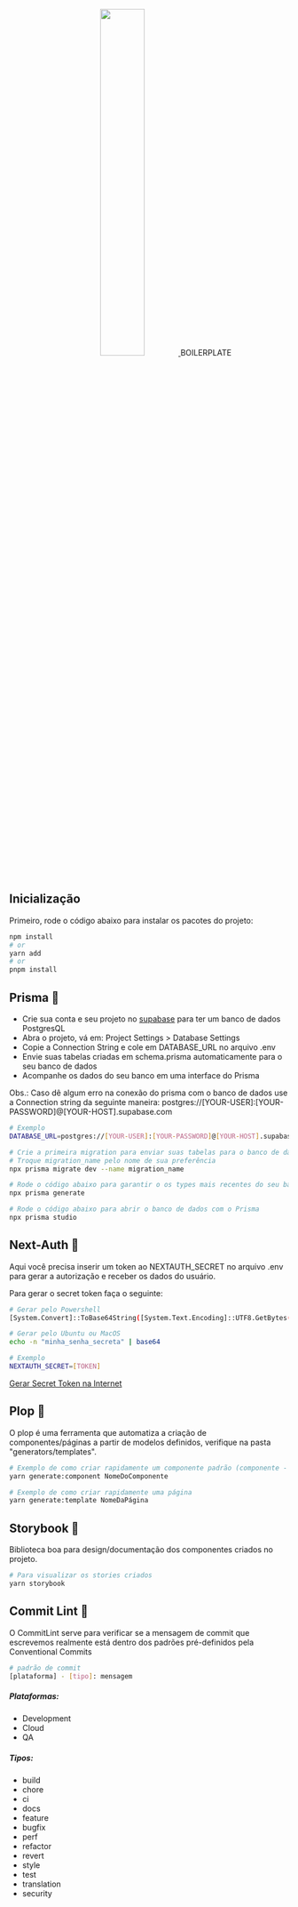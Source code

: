 <p align="center">
  <a href="https://nextjs.org/">
    <img width="40%" src="https://static-00.iconduck.com/assets.00/nextjs-icon-2048x1234-pqycciiu.png">
  </a>
  BOILERPLATE
</p>

## Inicialização

Primeiro, rode o código abaixo para instalar os pacotes do projeto:

```bash
npm install
# or
yarn add
# or
pnpm install
```

## Prisma 💾

- Crie sua conta e seu projeto no [supabase](https://supabase.com/) para ter um banco de dados PostgresQL
- Abra o projeto, vá em: Project Settings > Database Settings
- Copie a Connection String e cole em DATABASE_URL no arquivo .env
- Envie suas tabelas criadas em schema.prisma automaticamente para o seu banco de dados
- Acompanhe os dados do seu banco em uma interface do Prisma

Obs.: Caso dê algum erro na conexão do prisma com o banco de dados use a Connection string da seguinte maneira: postgres://[YOUR-USER]:[YOUR-PASSWORD]@[YOUR-HOST].supabase.com

```bash
# Exemplo
DATABASE_URL=postgres://[YOUR-USER]:[YOUR-PASSWORD]@[YOUR-HOST].supabase.com

# Crie a primeira migration para enviar suas tabelas para o banco de dados
# Troque migration_name pelo nome de sua preferência
npx prisma migrate dev --name migration_name

# Rode o código abaixo para garantir o os types mais recentes do seu banco
npx prisma generate

# Rode o código abaixo para abrir o banco de dados com o Prisma
npx prisma studio
```

## Next-Auth 🔐

Aqui você precisa inserir um token ao NEXTAUTH_SECRET no arquivo .env para gerar a autorização e receber os dados do usuário.

Para gerar o secret token faça o seguinte:

```bash
# Gerar pelo Powershell
[System.Convert]::ToBase64String([System.Text.Encoding]::UTF8.GetBytes("minha_senha_secreta"))

# Gerar pelo Ubuntu ou MacOS
echo -n "minha_senha_secreta" | base64

# Exemplo
NEXTAUTH_SECRET=[TOKEN]
```

[Gerar Secret Token na Internet](https://generate-secret.vercel.app/32)

## Plop 🔧

O plop é uma ferramenta que automatiza a criação de componentes/páginas a partir de modelos definidos, verifique na pasta "generators/templates".

```bash
# Exemplo de como criar rapidamente um componente padrão (componente - story - teste)
yarn generate:component NomeDoComponente

# Exemplo de como criar rapidamente uma página
yarn generate:template NomeDaPágina
```

## Storybook 🎨
Biblioteca boa para design/documentação dos componentes criados no projeto.

```bash
# Para visualizar os stories criados
yarn storybook
```

## Commit Lint 💬

O CommitLint serve para verificar se a mensagem de commit que escrevemos realmente está dentro dos padrões pré-definidos pela Conventional Commits

```bash
# padrão de commit
[plataforma] - [tipo]: mensagem
```

##### Plataformas:
- Development
- Cloud
- QA

##### Tipos:
- build
- chore
- ci
- docs
- feature
- bugfix
- perf
- refactor
- revert
- style
- test
- translation
- security